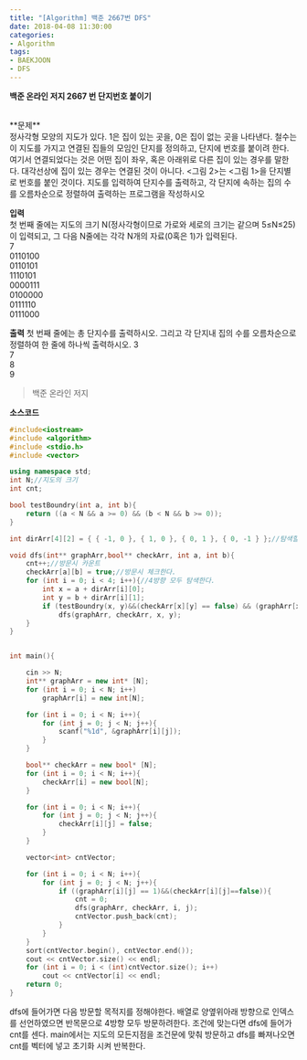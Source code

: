 ```yaml
---
title: "[Algorithm] 백준 2667번 DFS"
date: 2018-04-08 11:30:00
categories:
- Algorithm
tags:
- BAEKJOON
- DFS
---
```

**백준 온라인 저지 2667 번 단지번호 붙이기**

<br/>
**문제**<br/>
정사각형 모양의 지도가 있다. 1은 집이 있는 곳을, 0은 집이 없는 곳을 나타낸다. 철수는 이 지도를 가지고 연결된 집들의 모임인 단지를 정의하고, 단지에 번호를 붙이려 한다. 여기서 연결되었다는 것은 어떤 집이 좌우, 혹은 아래위로 다른 집이 있는 경우를 말한다. 대각선상에 집이 있는 경우는 연결된 것이 아니다. <그림 2>는 <그림 1>을 단지별로 번호를 붙인 것이다. 지도를 입력하여 단지수를 출력하고, 각 단지에 속하는 집의 수를 오름차순으로 정렬하여 출력하는 프로그램을 작성하시오
<br/>

**입력**<br/>
첫 번째 줄에는 지도의 크기 N(정사각형이므로 가로와 세로의 크기는 같으며 5≤N≤25)이 입력되고, 그 다음 N줄에는 각각 N개의 자료(0혹은 1)가 입력된다.
<br/>
7<br/>
0110100<br/>
0110101<br/>
1110101<br/>
0000111<br/>
0100000<br/>
0111110<br/>
0111000<br/>

**출력**
첫 번째 줄에는 총 단지수를 출력하시오. 그리고 각 단지내 집의 수를 오름차순으로 정렬하여 한 줄에 하나씩 출력하시오.
3<br/>
7<br/>
8<br/>
9
>백준 온라인 저지

**소스코드**
```c++
#include<iostream>
#include <algorithm>
#include <stdio.h>
#include <vector>

using namespace std;
int N;//지도의 크기
int cnt;

bool testBoundry(int a, int b){
	return ((a < N && a >= 0) && (b < N && b >= 0));
}

int dirArr[4][2] = { { -1, 0 }, { 1, 0 }, { 0, 1 }, { 0, -1 } };//탐색할방향지정

void dfs(int** graphArr,bool** checkArr, int a, int b){
	cnt++;//방문시 카운트
	checkArr[a][b] = true;//방문시 체크한다.
	for (int i = 0; i < 4; i++){//4방향 모두 탐색한다.
		int x = a + dirArr[i][0];
		int y = b + dirArr[i][1];
		if (testBoundry(x, y)&&(checkArr[x][y] == false) && (graphArr[x][y] == 1))
			dfs(graphArr, checkArr, x, y);
	}
}


int main(){

	cin >> N;
	int** graphArr = new int* [N];
	for (int i = 0; i < N; i++)
		graphArr[i] = new int[N];

	for (int i = 0; i < N; i++){
		for (int j = 0; j < N; j++){
			scanf("%1d", &graphArr[i][j]);
		}
	}

	bool** checkArr = new bool* [N];
	for (int i = 0; i < N; i++){
		checkArr[i] = new bool[N];
	}

	for (int i = 0; i < N; i++){
		for (int j = 0; j < N; j++){
			checkArr[i][j] = false;
		}
	}

	vector<int> cntVector;

	for (int i = 0; i < N; i++){
		for (int j = 0; j < N; j++){
			if ((graphArr[i][j] == 1)&&(checkArr[i][j]==false)){
				cnt = 0;
				dfs(graphArr, checkArr, i, j);
				cntVector.push_back(cnt);
			}
		}
	}
	sort(cntVector.begin(), cntVector.end());
	cout << cntVector.size() << endl;
	for (int i = 0; i < (int)cntVector.size(); i++)
		cout << cntVector[i] << endl;
	return 0;
}
```

dfs에 들어가면 다음 방문할 목적지를 정해야한다. 배열로 양옆위아래 방향으로 인덱스를 선언하였으면 반목문으로 4방향 모두 방문하려한다. 조건에 맞는다면 dfs에 들어가 cnt를 센다. main에서는 지도의 모든지점을 조건문에 맞춰 방문하고 dfs를 빠져나오면 cnt를 벡터에 넣고 초기화 시켜 반복한다.
